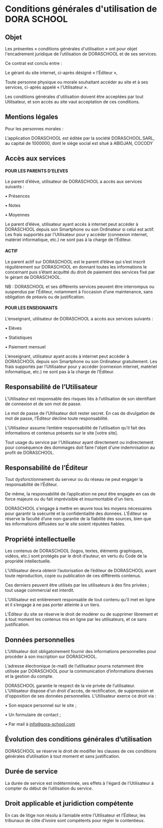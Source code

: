 # Conditions générales d'utilisation de DORA SCHOOL


## Objet

Les présentes « conditions générales d'utilisation » ont pour objet l'encadrement juridique de l’utilisation de DORASCHOOL et de ses services.

Ce contrat est conclu entre :

Le gérant du site internet, ci-après désigné « l’Éditeur »,

Toute personne physique ou morale souhaitant accéder au site et à ses services, ci-après appelé « l’Utilisateur ».

Les conditions générales d'utilisation doivent être acceptées par tout Utilisateur, et son accès au site vaut acceptation de ces conditions.

## Mentions légales
Pour les personnes morales :

L’application DORASCHOOL est éditée par la société DORASCHOOL.SARL, au capital de 1000000, dont le siège social est situé à ABIDJAN, COCODY

## Accès aux services
#### POUR LES  PARENTS D’ELEVES
Le parent d’élève, utilisateur de DORASCHOOL a accès aux services suivants :

•	Présences

•	Notes

•	Moyennes 

Le parent d’élève, utilisateur ayant accès à internet peut accéder à DORASCHOOL  depuis son Smartphone ou son Ordinateur si celui est actif. Les frais supportés par l’Utilisateur pour y accéder (connexion internet, matériel informatique, etc.) ne sont pas à la charge de l’Éditeur.

#### ACTIF
Le parent actif  sur DORASCHOOL est le parent d’élève qui s’est inscrit régulièrement sur DORASCHOOL en donnant toutes les informations le concernant puis s’étant acquitté du droit de paiement des services fixé par le gérant de DORASCHOOL.

NB : DORASCHOOL et ses différents services peuvent être interrompus ou suspendus par l’Éditeur, notamment à l’occasion d’une maintenance, sans obligation de préavis ou de justification.

#### POUR LES  ENSEIGNANTS
L’enseignant, utilisateur de DORASCHOOL a accès aux services suivants :

•	Elèves 

•	Statistiques

•	Paiement mensuel 

L’enseignant, utilisateur ayant accès à internet peut accéder à DORASCHOOL depuis son Smartphone ou son Ordinateur gratuitement. Les frais supportés par l’Utilisateur pour y accéder (connexion internet, matériel informatique, etc.) ne sont pas à la charge de l’Éditeur.

## Responsabilité de l’Utilisateur
L'Utilisateur est responsable des risques liés à l’utilisation de son identifiant de connexion et de son mot de passe. 

Le mot de passe de l’Utilisateur doit rester secret. En cas de divulgation de mot de passe, l’Éditeur décline toute responsabilité.

L’Utilisateur assume l’entière responsabilité de l’utilisation qu’il fait des informations et contenus présents sur le site [votre site].

Tout usage du service par l'Utilisateur ayant directement ou indirectement pour conséquence des dommages doit faire l'objet d'une indemnisation au profit de DORASCHOOL.

## Responsabilité de l’Éditeur
Tout dysfonctionnement du serveur ou du réseau ne peut engager la responsabilité de l’Éditeur.

De même, la responsabilité de l’application ne peut être engagée en cas de force majeure ou du fait imprévisible et insurmontable d'un tiers.

DORASCHOOL  s'engage à mettre en œuvre tous les moyens nécessaires pour garantir la ssécurité et la confidentialité des données. L’Éditeur se réserve la faculté d’une non-garantie de la fiabilité des sources, bien que les informations diffusées sur le site soient réputées fiables.

## Propriété intellectuelle
Les contenus de DORASCHOOL (logos, textes, éléments graphiques, vidéos, etc.) sont protégés par le droit d’auteur, en vertu du Code de la propriété intellectuelle.

L’Utilisateur devra obtenir l’autorisation de l’éditeur de DORASCHOOL avant  toute reproduction, copie ou publication de ces différents contenus.

Ces derniers peuvent être utilisés par les utilisateurs à des fins privées ; tout usage commercial est interdit.

L’Utilisateur est entièrement responsable de tout contenu qu’il met en ligne et il s’engage à ne pas porter atteinte à un tiers.

L’Éditeur du site se réserve le droit de modérer ou de supprimer librement et à tout moment les contenus mis en ligne par les utilisateurs, et ce sans justification.

## Données personnelles
L’Utilisateur doit obligatoirement fournir des informations personnelles pour procéder à son inscription sur DORASCHOOL. 

L’adresse électronique (e-mail) de l’utilisateur pourra notamment être utilisée par DORASCHOOL pour la communication d’informations diverses et la gestion du compte.

DORASCHOOL garantie le respect de la vie privée de l’utilisateur. 
L’Utilisateur dispose d'un droit d'accès, de rectification, de suppression et d'opposition de ses données personnelles. L'Utilisateur exerce ce droit via :

•	Son espace personnel sur le site ;

•	Un formulaire de contact ;

•	Par mail à info@sora-school.com

## Évolution des conditions générales d’utilisation

DORASCHOOL  se réserve le droit de modifier les clauses de ces conditions générales d’utilisation à tout moment et sans justification.

## Durée de service

La durée de service est indéterminée, ses effets à l'égard de l'Utilisateur à compter du début de l’utilisation du service.


## Droit applicable et juridiction compétente 
En cas de litige non résolu à l’amiable entre l’Utilisateur et l’Éditeur, les tribunaux de côte d’ivoire sont compétents pour régler le contentieux.

